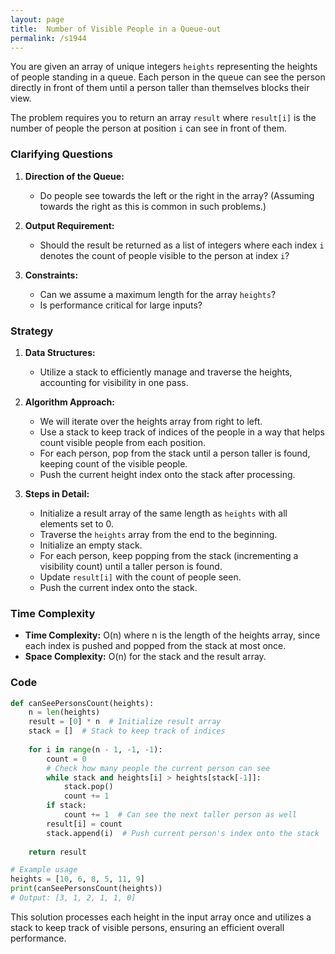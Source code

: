 ```yaml
---
layout: page
title:  Number of Visible People in a Queue-out
permalink: /s1944
---
```


You are given an array of unique integers `heights` representing the heights of people standing in a queue. Each person in the queue can see the person directly in front of them until a person taller than themselves blocks their view.

The problem requires you to return an array `result` where `result[i]` is the number of people the person at position `i` can see in front of them.

### Clarifying Questions

1. **Direction of the Queue:**
    - Do people see towards the left or the right in the array? (Assuming towards the right as this is common in such problems.)

2. **Output Requirement:**
    - Should the result be returned as a list of integers where each index `i` denotes the count of people visible to the person at index `i`?

3. **Constraints:**
    - Can we assume a maximum length for the array `heights`?
    - Is performance critical for large inputs?

### Strategy

1. **Data Structures:**
    - Utilize a stack to efficiently manage and traverse the heights, accounting for visibility in one pass.

2. **Algorithm Approach:**
    - We will iterate over the heights array from right to left.
    - Use a stack to keep track of indices of the people in a way that helps count visible people from each position.
    - For each person, pop from the stack until a person taller is found, keeping count of the visible people.
    - Push the current height index onto the stack after processing.

3. **Steps in Detail:**
    - Initialize a result array of the same length as `heights` with all elements set to 0.
    - Traverse the `heights` array from the end to the beginning.
    - Initialize an empty stack.
    - For each person, keep popping from the stack (incrementing a visibility count) until a taller person is found.
    - Update `result[i]` with the count of people seen.
    - Push the current index onto the stack.
    
### Time Complexity

- **Time Complexity:** O(n) where n is the length of the heights array, since each index is pushed and popped from the stack at most once.
- **Space Complexity:** O(n) for the stack and the result array.

### Code

```python
def canSeePersonsCount(heights):
    n = len(heights)
    result = [0] * n  # Initialize result array
    stack = []  # Stack to keep track of indices
    
    for i in range(n - 1, -1, -1):
        count = 0
        # Check how many people the current person can see
        while stack and heights[i] > heights[stack[-1]]:
            stack.pop()
            count += 1
        if stack:
            count += 1  # Can see the next taller person as well
        result[i] = count
        stack.append(i)  # Push current person's index onto the stack
    
    return result

# Example usage
heights = [10, 6, 8, 5, 11, 9]
print(canSeePersonsCount(heights))
# Output: [3, 1, 2, 1, 1, 0]
```

This solution processes each height in the input array once and utilizes a stack to keep track of visible persons, ensuring an efficient overall performance.
